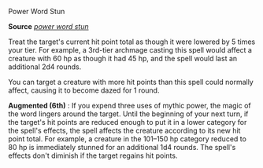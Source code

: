Power Word Stun

**Source** [_power word stun_](spells/powerWordStun#_power-word-stun)

Treat the target's current hit point total as though it were lowered by 5 times your tier. For example, a 3rd-tier archmage casting this spell would affect a creature with 60 hp as though it had 45 hp, and the spell would last an additional 2d4 rounds.

You can target a creature with more hit points than this spell could normally affect, causing it to become dazed for 1 round.

**Augmented (6th)** : If you expend three uses of mythic power, the magic of the word lingers around the target. Until the beginning of your next turn, if the target's hit points are reduced enough to put it in a lower category for the spell's effects, the spell affects the creature according to its new hit point total. For example, a creature in the 101–150 hp category reduced to 80 hp is immediately stunned for an additional 1d4 rounds. The spell's effects don't diminish if the target regains hit points.

